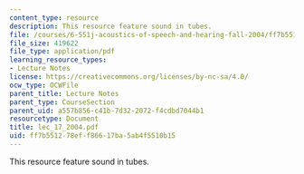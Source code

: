 ```yaml
---
content_type: resource
description: This resource feature sound in tubes.
file: /courses/6-551j-acoustics-of-speech-and-hearing-fall-2004/ff7b551278eff86617ba5ab4f5510b15_lec_17_2004.pdf
file_size: 419622
file_type: application/pdf
learning_resource_types:
- Lecture Notes
license: https://creativecommons.org/licenses/by-nc-sa/4.0/
ocw_type: OCWFile
parent_title: Lecture Notes
parent_type: CourseSection
parent_uid: a557b856-c41b-7d32-2072-f4cdbd7044b1
resourcetype: Document
title: lec_17_2004.pdf
uid: ff7b5512-78ef-f866-17ba-5ab4f5510b15
---
```

This resource feature sound in tubes.